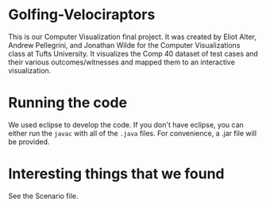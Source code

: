 Golfing-Velociraptors
=====================

This is our Computer Visualization final project. It was created by Eliot Alter,
Andrew Pellegrini, and Jonathan Wilde for the Computer Visualizations class at
Tufts University. It visualizes the Comp 40 dataset of test cases and their
various outcomes/witnesses and mapped them to an interactive visualization. 

Running the code
================
We used eclipse to develop the code. If you don't have eclipse, you can either
run the ``javac`` with all of the ``.java`` files. For convenience, a
.jar file will be provided.

Interesting things that we found
================================
See the Scenario file.
